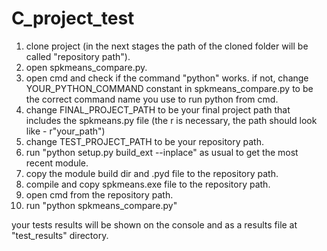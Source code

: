 # C_project_test

1. clone project (in the next stages the path of the cloned folder will be called "repository path").
2. open spkmeans_compare.py.
3. open cmd and check if the command "python" works. if not, change YOUR_PYTHON_COMMAND constant in spkmeans_compare.py to be the correct command name you use to run python from cmd.
4. change FINAL_PROJECT_PATH to be your final project path that includes the spkmeans.py file (the r is necessary, the path should look like - r"your_path") 
5. change TEST_PROJECT_PATH to be your repository path.
6. run "python setup.py build_ext --inplace" as usual to get the most recent module.
7. copy the module build dir and .pyd file to the repository path.
8. compile and copy spkmeans.exe file to the repository path.
9. open cmd from the repository path.
10. run "python spkmeans_compare.py"

your tests results will be shown on the console and as a results file at "test_results" directory.
